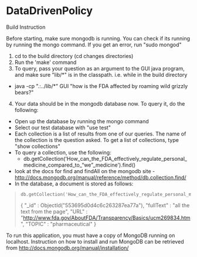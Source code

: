 DataDrivenPolicy
================

Build Instruction

Before starting, make sure mongodb is running. You can check if its running by running the mongo command. If you get an error, run "sudo mongod"

1. cd to the build directory (cd changes directories)
2. Run the 'make' command
3. To query, pass your question as an argument to the GUI java program, and make sure "lib/\*" is in the classpath. i.e. while in the build directory
 * java -cp ".:../lib/\*" GUI "how is the FDA affected by roaming wild grizzly bears?"
4. Your data should be in the mongodb database now. To query it, do the following:
  * Open up the database by running the mongo command
  * Select our test database with "use test"
  * Each collection is a list of results from one of our queries. The name of the collection is the question asked. To get a list of collections, type "show collections"
  * To query a collection, use the following:
     * db.getCollection('How_can_the_FDA_effectively_regulate_personal_medicine_compared_to_“we”_medicine').find()
  * look at the docs for find and findAll on the mongodb site - http://docs.mongodb.org/manual/reference/method/db.collection.find/
  * In the database, a document is stored as follows:
>     db.getCollection('How_can_the_FDA_effectively_regulate_personal_medicine_compared_to_“we”_medicine').findOne()
> {
>     "_id" : ObjectId("553695d0d4c6c263287ea77a"),
>     "fullText" : "all the text from the page",
>     "URL" : "http://www.fda.gov/AboutFDA/Transparency/Basics/ucm269834.htm",
>     "TOPIC" : "pharmaceutical"
> }


To run this application, you must have a copy of MongoDB running on localhost. Instruction on how to install and run MongoDB can be retrieved from http://docs.mongodb.org/manual/installation/

